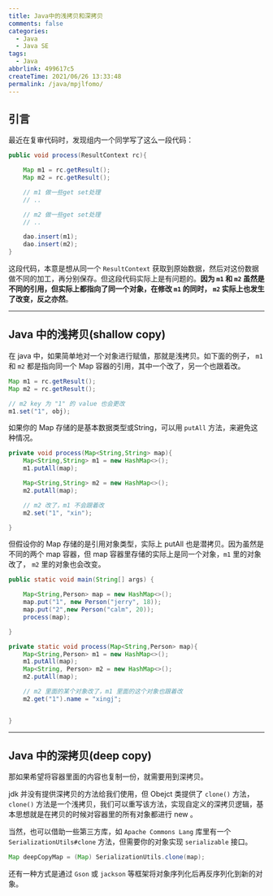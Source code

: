 ```yaml
---
title: Java中的浅拷贝和深拷贝
comments: false
categories:
  - Java
  - Java SE
tags:
  - Java
abbrlink: 499617c5
createTime: 2021/06/26 13:33:48
permalink: /java/mpjlfomo/
---
```


## 引言

最近在复审代码时，发现组内一个同学写了这么一段代码：

```java
public void process(ResultContext rc){

    Map m1 = rc.getResult();
    Map m2 = rc.getResult();

    // m1 做一些get set处理
    // ..

    // m2 做一些get set处理
    // ..

    dao.insert(m1);
    dao.insert(m2);
}
```

这段代码，本意是想从同一个 `ResultContext` 获取到原始数据，然后对这份数据做不同的加工，再分别保存。但这段代码实际上是有问题的。**因为 `m1` 和 `m2` 虽然是不同的引用，但实际上都指向了同一个对象，在修改 `m1` 的同时， `m2` 实际上也发生了改变，反之亦然**。

<!-- more -->

---

## Java 中的浅拷贝(shallow copy)

在 java 中，如果简单地对一个对象进行赋值，那就是浅拷贝。如下面的例子， `m1` 和 `m2` 都是指向同一个 Map 容器的引用，其中一个改了，另一个也跟着改。

```java
Map m1 = rc.getResult();
Map m2 = rc.getResult();

// m2 key 为 "1" 的 value 也会更改
m1.set("1", obj);
```

如果你的 Map 存储的是基本数据类型或String，可以用 `putAll` 方法，来避免这种情况。

```java
private void process(Map<String,String> map){
    Map<String,String> m1 = new HashMap<>();
    m1.putAll(map);

    Map<String,String> m2 = new HashMap<>();
    m2.putAll(map);

    // m2 改了，m1 不会跟着改
    m2.set("1", "xin");

}
```

但假设你的 Map 存储的是引用对象类型，实际上 putAll 也是潜拷贝。因为虽然是不同的两个 map 容器，但 map 容器里存储的实际上是同一个对象，`m1` 里的对象改了， `m2` 里的对象也会改变。

```java
public static void main(String[] args) {

    Map<String,Person> map = new HashMap<>();
    map.put("1", new Person("jerry", 18));
    map.put("2",new Person("calm", 20));
    process(map);

}

private static void process(Map<String,Person> map){
    Map<String,Person> m1 = new HashMap<>();
    m1.putAll(map);
    Map<String, Person> m2 = new HashMap<>();
    m2.putAll(map);

    // m2 里面的某个对象改了，m1 里面的这个对象也跟着改
    m2.get("1").name = "xingj";


}
```

---

## Java 中的深拷贝(deep copy)

那如果希望将容器里面的内容也复制一份，就需要用到深拷贝。

jdk 并没有提供深拷贝的方法给我们使用，但 Obejct 类提供了 `clone()` 方法，`clone()` 方法是一个浅拷贝，我们可以重写该方法，实现自定义的深拷贝逻辑，基本思想就是在拷贝的时候对容器里的所有对象都进行 new 。

当然，也可以借助一些第三方库，如 `Apache Commons Lang` 库里有一个 `SerializationUtils#clone` 方法，但需要你的对象实现 `serializable` 接口。

```java
Map deepCopyMap = (Map) SerializationUtils.clone(map);
```

还有一种方式是通过 `Gson` 或 `jackson` 等框架将对象序列化后再反序列化到新的对象。